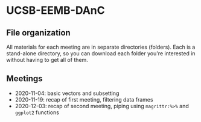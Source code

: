 # UCSB-EEMB-DAnC

## File organization

All materials for each meeting are in separate directories (folders). Each is a stand-alone directory, so you can download each folder you're interested in without having to get all of them.

## Meetings

- 2020-11-04: basic vectors and subsetting
- 2020-11-19: recap of first meeting, filtering data frames
- 2020-12-03: recap of second meeting, piping using `magrittr:%>%` and `ggplot2` functions